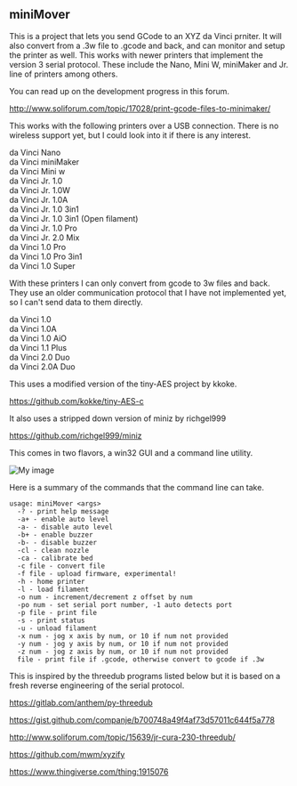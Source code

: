 ## miniMover

This is a project that lets you send GCode to an XYZ da Vinci prniter.  It will also convert from a .3w file to .gcode and back, and can monitor and setup the printer as well.  This works with newer printers that implement the version 3 serial protocol. These include the Nano, Mini W, miniMaker and Jr. line of printers among others.

You can read up on the development progress in this forum.

http://www.soliforum.com/topic/17028/print-gcode-files-to-minimaker/

This works with the following printers over a USB connection.  There is no wireless support yet, but I could look into it if there is any interest.

   da Vinci Nano  
   da Vinci miniMaker  
   da Vinci Mini w  
   da Vinci Jr. 1.0  
   da Vinci Jr. 1.0W  
   da Vinci Jr. 1.0A  
   da Vinci Jr. 1.0 3in1  
   da Vinci Jr. 1.0 3in1 (Open filament)  
   da Vinci Jr. 1.0 Pro  
   da Vinci Jr. 2.0 Mix  
   da Vinci 1.0 Pro  
   da Vinci 1.0 Pro 3in1  
   da Vinci 1.0 Super  

With these printers I can only convert from gcode to 3w files and back.  They use an older communication protocol that I have not implemented yet, so I can't send data to them directly. 

   da Vinci 1.0  
   da Vinci 1.0A  
   da Vinci 1.0 AiO  
   da Vinci 1.1 Plus  
   da Vinci 2.0 Duo  
   da Vinci 2.0A Duo  

This uses a modified version of the tiny-AES project by kkoke.

https://github.com/kokke/tiny-AES-c

It also uses a stripped down version of miniz by richgel999

https://github.com/richgel999/miniz

This comes in two flavors, a win32 GUI and a command line utility.

![My image](http://soliforum.com/i/?PDJlohX.png)

Here is a summary of the commands that the command line can take.

```
usage: miniMover <args>
  -? - print help message
  -a+ - enable auto level
  -a- - disable auto level
  -b+ - enable buzzer
  -b- - disable buzzer
  -cl - clean nozzle
  -ca - calibrate bed
  -c file - convert file
  -f file - upload firmware, experimental!
  -h - home printer
  -l - load filament
  -o num - increment/decrement z offset by num
  -po num - set serial port number, -1 auto detects port
  -p file - print file
  -s - print status
  -u - unload filament
  -x num - jog x axis by num, or 10 if num not provided
  -y num - jog y axis by num, or 10 if num not provided
  -z num - jog z axis by num, or 10 if num not provided
  file - print file if .gcode, otherwise convert to gcode if .3w
```

This is inspired by the threedub programs listed below but it is based on a fresh reverse engineering of the serial protocol.

https://gitlab.com/anthem/py-threedub

https://gist.github.com/companje/b700748a49f4af73d57011c644f5a778

http://www.soliforum.com/topic/15639/jr-cura-230-threedub/

https://github.com/mwm/xyzify

https://www.thingiverse.com/thing:1915076
